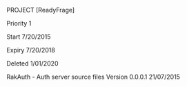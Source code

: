 PROJECT 		[ReadyFrage]

Priority  	1

Start 			7/20/2015

Expiry 			7/20/2018

Deleted 		1/01/2020


RakAuth - Auth server source files
Version 0.0.0.1  21/07/2015

